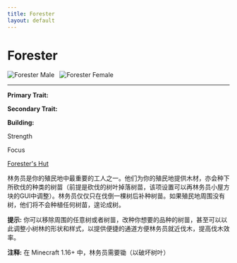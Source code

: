 ```yaml
---
title: Forester
layout: default
---
```

# Forester

<div class="infobox box text-center">
<img src="../../assets/images/workers/lumberjack_m.png" alt="Forester Male" />&nbsp;&nbsp;&nbsp;<img src="../../assets/images/workers/lumberjack_f.png" alt="Forester Female" />
<hr />
  <div class="row section-text text-left">
    <div class="col">
      <p><strong>Primary Trait:</strong></p>
      <p><strong>Secondary Trait:</strong></p>
      <p><strong>Building:</strong></p>
    </div>
    <div class="col">
      <p class="traitp">Strength</p>
      <p class="traits">Focus</p>
      <p><a href="../buildings/forester">Forester's Hut</a></p>
    </div>
  </div>
</div>

林务员是你的殖民地中最重要的工人之一。他们为你的殖民地提供木材，亦会种下所砍伐的种类的树苗（前提是砍伐的树叶掉落树苗，该项设置可以再林务员小屋方块的GUI中调整）。林务员仅仅只在伐倒一棵树后补种树苗。如果殖民地周围没有树，他们将不会种植任何树苗，遑论成树。

**提示:** 你可以移除周围的任意树或者树苗，改种你想要的品种的树苗，甚至可以以此调整小树林的形状和样式，以提供便捷的通道方便林务员就近伐木，提高伐木效率。

**注释:** 在 Minecraft 1.16+ 中，林务员需要锄（以破坏树叶）

